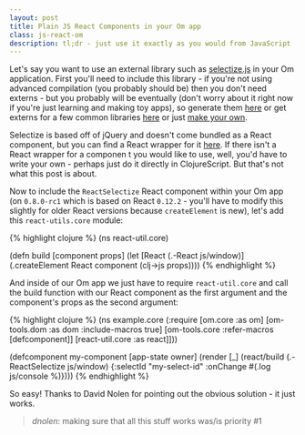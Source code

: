```yaml
---
layout: post
title: Plain JS React Components in your Om app
class: js-react-om
description: tl;dr - just use it exactly as you would from JavaScript
---
```


Let's say you want to use an external library such as
[selectize.js](http://brianreavis.github.io/selectize.js/) in your Om
application.  First you'll need to include this library - if you're not
using advanced compilation (you probably should be) then you don't need
externs - but you probably will be eventually (don't worry about it
right now if you're just learning and making toy apps), so generate them
[here](http://www.dotnetwise.com/Code/Externs/) or get externs for a few
common libraries [here](http://closureplease.com/externs/) or just [make
your
own](http://blog.8thlight.com/taryn-sauer/2014/07/31/clojurescript-faux-pas.html).

Selectize is based off of jQuery and doesn't come bundled as a React
component, but you can find a React wrapper for it [here](https://github.com/ggarek/react-selectize).
If there isn't a React wrapper for a componen t you would like to use,
well, you'd have to write your own - perhaps just do it directly in ClojureScript.
But that's not what this post is about.

Now to include the `ReactSelectize` React component within your Om app
(on `0.8.0-rc1` which is based on React `0.12.2` - you'll have to modify
this slightly for older React versions because `createElement` is new),
let's add this `react-utils.core` module:

  {% highlight clojure %}
  (ns react-util.core)

  (defn build [component props]
    (let [React (.-React js/window)]
      (.createElement React component (clj->js props))))
  {% endhighlight %}

And inside of our Om app we just have to require `react-util.core` and
call the build function with our React component as the first argument
and the component's props as the second argument:

  {% highlight clojure %}
  (ns example.core
    (:require [om.core :as om]
              [om-tools.dom :as dom :include-macros true]
              [om-tools.core :refer-macros [defcomponent]]
              [react-util.core :as react]]))

  (defcomponent my-component
    [app-state owner]
    (render [_]
     (react/build (.-ReactSelectize js/window)
                  {:selectId "my-select-id" :onChange #(.log js/console %)})))
  {% endhighlight %}

So easy! Thanks to David Nolen for pointing out the obvious solution -
it just works.

> *dnolen*: making sure that all this stuff works was/is priority #1
